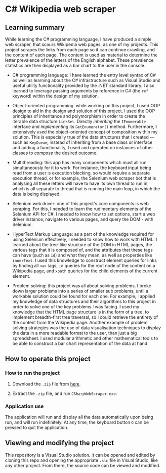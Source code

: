 
# C# Wikipedia web scraper

## Learning summary

While learning the C# programming language, I have produced a simple web scraper, that scours Wikipedia web pages, as one of my projects. This project scrapes the links from each page so it can continue crawling, and the content of each page. The content is used as material to determine the letter prevalence of the letters of the English alphabet. These prevalence statistics are then displayed as a bar chart to the user in the console.

* C# programming language: I have learned the entry level syntax of C# as well as learning about the C# infrastructure such as Visual Studio and useful utility functionality provided by the .NET standard library. I also learned to leverage passing arguments by reference in C# (the `ref` keyword) within the design of my solution.

* Object-oriented programming: while working on this project, I used OOP design to aid in the design and solution of this project. I used the OOP principles of inheritance and polymorphism in order to create the iterable data structure `LinkSet`. Directly *inheriting* the `IEnumerable` interface and *implementing* its `GetEnumerator()` method. Furthermore, I extensively used the object-oriented concept of composition within my solution. This is especially true of the data structures that I created — such as `KeyQueue`; instead of inheriting from a base class or interface and adding a functionality, I used and operated on instances of other classes to *compose* the desired outcome.

* Multithreading: this app has many components which must all run simultaneously for it to work. For instance, the keyboard input being read from a user is execution blocking, so would require a separate execution thread, or for example, the Selenium web scraper bot that is analysing all these letters will have to have its own thread to run in, which is all separate to thread that is running the main loop, in which the data is being displayed.

* Selenium web driver: one of this project's core components is web scraping. For this, I needed to learn the rudimentary elements of the Selenium API for C#. I needed to know how to set options, start a web driver instance, navigate to various pages, and query the DOM - with Selenium.

* HyperText Markup Language: as a part of the knowledge required for using Selenium effectively, I needed to know how to work with HTML. I learned about the tree-like structure of the DOM in HTML pages, the various tags that it is composed of, and the attributes that these tags can have (such as `id`) and what they mean, as well as properties like `innerText`. I used this knowledge to construct element queries for links by finding all `<a>` tags, `id` queries for the root node of the content on a Wikipedia page, and `xpath` queries for the child elements of the current element.

* Problem solving: this project was all about solving problems. I broke down larger problems into a series of smaller sub problems, until a workable solution could be found for each one. For example, I applied my knowledge of data structures and their algorithms to this project in order to solve one of the key problems I was facing. I used my knowledge that the HTML page structure is in the form of a tree, to implement breadth-first tree traversal, so I could retrieve the entirety of the content from the Wikipedia page. Another example of problem solving strategies was the use of data visualisation techniques to display the data in a more readable format to the user, than just a big spreadsheet. I used modular arithmetic and other mathematical tools to be able to construct a bar chart representation of the data at hand.

## How to operate this project

### How to run the project

1. Download the `.zip` file from [here](https://github.com/AndreiCravtov/csharp-web-scraper/releases/tag/Windows).

2. Extract the `.zip` file, and run `CSharpWebScraper.exe`.

### Application use

The application will run and display all the data automatically upon being run, and will run indefinitely. At any time, the keyboard button `Q` can be pressed to quit the application.

## Viewing and  modifying  the project

This repository is a Visual Studio solution. It can be opened and edited by cloning this repo and opening the appropriate `.sln` file in Visual Studio, like any other project. From there, the source code can be viewed and modified.
